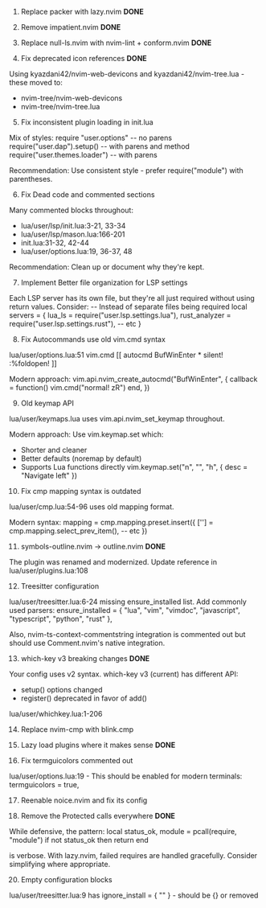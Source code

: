 1. Replace packer with lazy.nvim **DONE**

2. Remove impatient.nvim **DONE**

3. Replace null-ls.nvim with nvim-lint + conform.nvim **DONE**

4. Fix deprecated icon references **DONE**

Using kyazdani42/nvim-web-devicons and kyazdani42/nvim-tree.lua - these moved to:
- nvim-tree/nvim-web-devicons
- nvim-tree/nvim-tree.lua

5. Fix inconsistent plugin loading in init.lua

Mix of styles:
require "user.options"  -- no parens
require("user.dap").setup()  -- with parens and method
require("user.themes.loader")  -- with parens

Recommendation: Use consistent style - prefer require("module") with parentheses.


6. Fix Dead code and commented sections

Many commented blocks throughout:
- lua/user/lsp/init.lua:3-21, 33-34
- lua/user/lsp/mason.lua:166-201
- init.lua:31-32, 42-44
- lua/user/options.lua:19, 36-37, 48

Recommendation: Clean up or document why they're kept.


7. Implement Better file organization for LSP settings

Each LSP server has its own file, but they're all just required without using return values. Consider:
-- Instead of separate files being required
local servers = {
lua_ls = require("user.lsp.settings.lua"),
rust_analyzer = require("user.lsp.settings.rust"),
-- etc
}

8. Fix Autocommands use old vim.cmd syntax

lua/user/options.lua:51
vim.cmd [[ autocmd BufWinEnter * silent! :%foldopen! ]]

Modern approach:
vim.api.nvim_create_autocmd("BufWinEnter", {
callback = function()
  vim.cmd("normal! zR")
end,
})


9. Old keymap API

lua/user/keymaps.lua uses vim.api.nvim_set_keymap throughout.

Modern approach: Use vim.keymap.set which:
- Shorter and cleaner
- Better defaults (noremap by default)
- Supports Lua functions directly
vim.keymap.set("n", "<C-h>", "<C-w>h", { desc = "Navigate left" })


10. Fix cmp mapping syntax is outdated

lua/user/cmp.lua:54-96 uses old mapping format.

Modern syntax:
mapping = cmp.mapping.preset.insert({
['<C-k>'] = cmp.mapping.select_prev_item(),
-- etc
})

11. symbols-outline.nvim → outline.nvim **DONE**

  The plugin was renamed and modernized. Update reference in lua/user/plugins.lua:108



12. Treesitter configuration

  lua/user/treesitter.lua:6-24 missing ensure_installed list. Add commonly used parsers:
  ensure_installed = { "lua", "vim", "vimdoc", "javascript", "typescript", "python", "rust" },

  Also, nvim-ts-context-commentstring integration is commented out but should use Comment.nvim's native
  integration.


13. which-key v3 breaking changes **DONE**

  Your config uses v2 syntax. which-key v3 (current) has different API:
  - setup() options changed
  - register() deprecated in favor of add()

  lua/user/whichkey.lua:1-206


14. Replace nvim-cmp with blink.cmp


15. Lazy load plugins where it makes sense **DONE**

16. Fix termguicolors commented out

  lua/user/options.lua:19 - This should be enabled for modern terminals:
  termguicolors = true,

17. Reenable noice.nvim and fix its config


19. Remove the Protected calls everywhere **DONE**

  While defensive, the pattern:
  local status_ok, module = pcall(require, "module")
  if not status_ok then return end

  is verbose. With lazy.nvim, failed requires are handled gracefully. Consider simplifying where
  appropriate.


20. Empty configuration blocks

  lua/user/treesitter.lua:9 has ignore_install = { "" } - should be {} or removed
